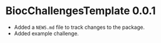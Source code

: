 # BiocChallengesTemplate 0.0.1

* Added a `NEWS.md` file to track changes to the package.
* Added example challenge.
